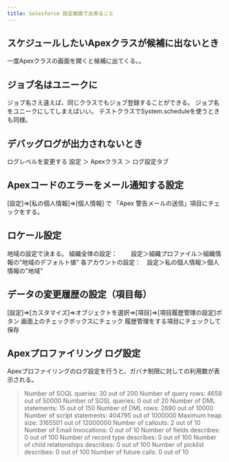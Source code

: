 ```yaml
---
title: Salesforce 設定画面で出来ること
---
```


## スケジュールしたいApexクラスが候補に出ないとき
一度Apexクラスの画面を開くと候補に出てくる。。

## ジョブ名はユニークに
ジョブ名さえ違えば、同じクラスでもジョブ登録することができる。
ジョブ名をユニークにしてしまえばいい。
テストクラスでSystem.scheduleを使うときも同様。


## デバッグログが出力されないとき
ログレベルを変更する 
設定 ＞ Apexクラス ＞ ログ設定タブ 

## Apexコードのエラーをメール通知する設定
[設定]⇒[私の個人情報]⇒[個人情報] で 「Apex 警告メールの送信」項目にチェックをする。


## ロケール設定
地域の設定で決まる。
組織全体の設定：　　 設定＞組織プロファイル＞組織情報の"地域のデフォルト値"
各アカウントの設定：　設定＞私の個人情報＞個人情報の"地域"

## データの変更履歴の設定（項目毎）
[設定]⇒[カスタマイズ]⇒オブジェクトを選択⇒[項目]⇒[項目履歴管理の設定]ボタン
画面上のチェックボックスにチェック
履歴管理をする項目にチェックして保存

## Apexプロファイリング ログ設定
Apexプロファイリングのログ設定を行うと、ガバナ制限に対しての利用数が表示される。

> Number of SOQL queries: 30 out of 200
Number of query rows: 4658 out of 50000
Number of SOSL queries: 0 out of 20
Number of DML statements: 15 out of 150
Number of DML rows: 2690 out of 10000
Number of script statements: 404795 out of 1000000
Maximum heap size: 3165501 out of 12000000
Number of callouts: 2 out of 10
Number of Email Invocations: 0 out of 10
Number of fields describes: 0 out of 100
Number of record type describes: 0 out of 100
Number of child relationships describes: 0 out of 100
Number of picklist describes: 0 out of 100
Number of future calls: 0 out of 10


